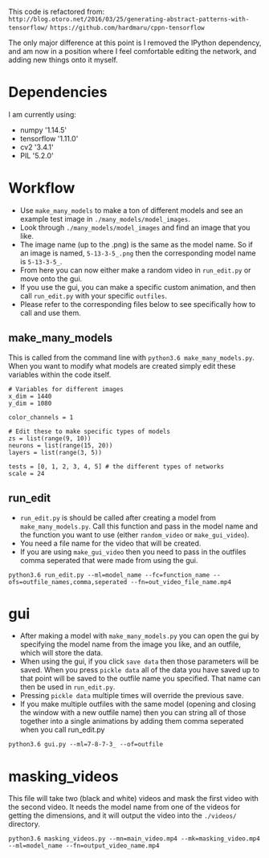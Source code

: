 This code is refactored from:
`http://blog.otoro.net/2016/03/25/generating-abstract-patterns-with-tensorflow/`
`https://github.com/hardmaru/cppn-tensorflow`

The only major difference at this point is I removed the IPython dependency, and am now in a position where I feel comfortable editing the network, and adding new things onto it myself.

# Dependencies
I am currently using:
* numpy '1.14.5'
* tensorflow '1.11.0'
* cv2 '3.4.1'
* PIL '5.2.0'

# Workflow

* Use `make_many_models` to make a ton of different models and see an example test image in `./many_models/model_images`.
* Look through `./many_models/model_images` and find an image that you like.
* The image name (up to the .png) is the same as the model name. So if an image is named, `5-13-3-5_.png` then the corresponding model name is `5-13-3-5_`.
* From here you can now either make a random video in `run_edit.py` or move onto the gui.
* If you use the gui, you can make a specific custom animation, and then call `run_edit.py` with your specific `outfiles`.
* Please refer to the corresponding files below to see specifically how to call and use them.

## make_many_models
This is called from the command line with `python3.6 make_many_models.py`. When you want to modify what models are created simply edit these variables within the code itself.
```
# Variables for different images
x_dim = 1440
y_dim = 1080

color_channels = 1

# Edit these to make specific types of models
zs = list(range(9, 10))
neurons = list(range(15, 20))
layers = list(range(3, 5))

tests = [0, 1, 2, 3, 4, 5] # the different types of networks
scale = 24
```

## run_edit
* `run_edit.py` is should be called after creating a model from `make_many_models.py`. Call this function and pass in the model name and the function you want to use (either `random_video` or `make_gui_video`).
* You need a file name for the video that will be created.
* If you are using `make_gui_video` then you need to pass in the outfiles comma seperated that were made from using the gui.
```
python3.6 run_edit.py --ml=model_name --fc=function_name --ofs=outfile_names,comma,seperated --fn=out_video_file_name.mp4
```

# gui
* After making a model with `make_many_models.py` you can open the gui by specifying the model name from the image you like, and an outfile, which will store the data.
* When using the gui, if you click `save data` then those parameters will be saved. When you press `pickle data` all of the data you have saved up to that point will be saved to the outfile name you specified. That name can then be used in `run_edit.py`.
* Pressing `pickle data` multiple times will override the previous save.
* If you make multiple outfiles with the same model (opening and closing the window with a new outfile name) then you can string all of those together into a single animations by adding them comma seperated when you call run_edit.py
```
python3.6 gui.py --ml=7-8-7-3_ --of=outfile
```

# masking_videos
This file will take two (black and white) videos and mask the first video with the second video. It needs the model name from one of the videos for getting the dimensions, and it will output the video into the `./videos/` directory.
```
python3.6 masking_videos.py --mn=main_video.mp4 --mk=masking_video.mp4 --ml=model_name --fn=output_video_name.mp4
```

